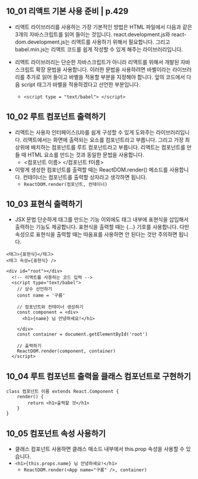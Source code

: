 ## 10_01 리액트 기본 사용 준비 | p.429
- 리액트 라이브러리를 사용하는 가장 기본적인 방법은 HTML 파일에서 다음과 같은 3개의 자바스크립트를 읽어 들이는 것입니다. react.development.js와 react-dom.development.js는 리액트를 사용하기 위해서 필요합니다. 그리고 babel.min.js는 리액트 코드를 쉽게 작성할 수 있게 해주는 라이브러리입니다.

- 리액트 라이브러리는 단순한 자바스크립트가 아니라 리액트를 위해서 개발된 자바스크립트 확장 문법을 사용합니다. 이러한 문법을 사용하려면 바벨이라는 라이브러리를 추가로 읽어 들이고 바벨을 적용할 부분을 지정해야 합니다. 앞의 코드에서 다음 script 태그가 바벨을 적용하겠다고 선언한 부분입니다.
  - `<script type = "text/babel"> </script>`

## 10_02 루트 컴포넌트 출력하기
- 리액트는 사용자 인터페이스(UI)를 쉽게 구성할 수 있게 도와주는 라이브러리입니다. 리액트에서는 화면에 출력되는 요소를 컴포넌트라고 부릅니다. 그리고 가장 최상위에 배치하는 컴포넌트를 루트 컴포넌트라고 부릅니다. 리액트는 컴포넌트를 만들 때 HTML 요소를 만드는 것과 동일한 문법을 사용합니다.
  - <컴포넌트 이름> </컴포넌트 f이름>
- 이렇게 생성한 컴포넌트를 출력할 때는 ReactDOM.render() 메소드를 사용합니다. 컨테이너는 컴포넌트를 출력할 상자라고 생각하면 됩니다.
  - `ReactDOM.render(컴포넌트, 컨테이너)`
  
## 10_03 표현식 출력하기
- JSX 문법 단순하게 태그를 만드는 기능 이외에도 태그 내부에 표현식을 삽입해서 출력하는 기능도 제공합니다. 표현식을 출력할 때는 {…} 기호를 사용합니다. 다만 속성으로 표현식을 출력할 때는 따옴표를 사용하면 안 된다는 것만 주의하면 됩니다.

```
<태그>{표현식}</태그>
<태그 속성={표현식} />
```
```
<div id="root"></div>
  <!-- 리액트를 사용하는 코드 입력 -->
  <script type="text/babel">
    // 상수 선언하기
    const name = '구름'

    // 컴포넌트와 컨테이너 생성하기
    const component = <div>
      <h1>{name} 님 안녕하세요!</h1>
      
    </div>
    const container = document.getElementById('root')

    // 출력하기
    ReactDOM.render(component, container)
  </script>
```

## 10_04 루트 컴포넌트 출력을 클래스 컴포넌트로 구현하기
```
class 컴포넌트 이름 extends React.Component {
    render() {
        return <h1>출력할 것</h1>
    }
}
```


## 10_05 컴포넌트 속성 사용하기
- 클래스 컴포넌트 사용하면 클래스 매소드 내부에서 this.prop 속성을 사용할 수 있습니다. 
- `<h1>{this.props.name} 님 안녕하세요!</h1>`
  - `ReactDOM.render(<App name="구름" />, container)`


